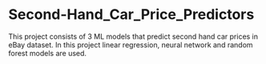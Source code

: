 # Second-Hand_Car_Price_Predictors
This project consists of 3 ML models that predict second hand car prices in eBay dataset. In this project linear regression, neural network and random forest models are used.

